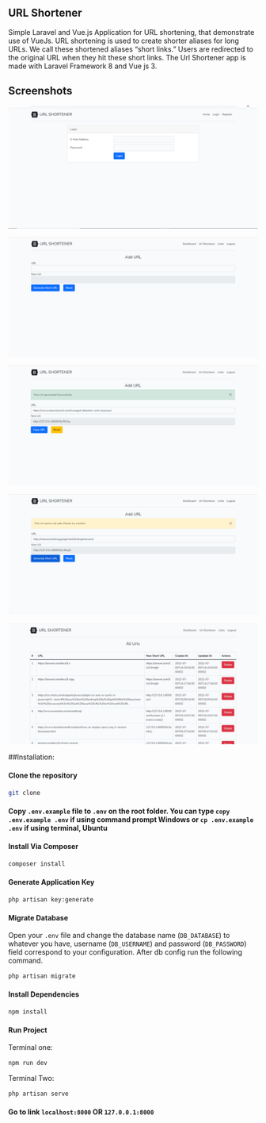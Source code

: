 ## URL Shortener
Simple Laravel and Vue.js Application for URL shortening, that demonstrate use of VueJs.
URL shortening is used to create shorter aliases for long URLs. We call these shortened aliases “short links.” Users are redirected to the original URL when they hit these short links. The Url Shortener app is made with Laravel Framework 8 and Vue js 3.

## Screenshots

![img_2.png](img_2.png)

![img_3.png](img_3.png)

![img.png](img.png)

![img_4.png](img_4.png)

![img_1.png](img_1.png)


##Installation:

#### Clone the repository

```bash
git clone
```

#### Copy `.env.example` file to `.env` on the root folder. You can type `copy .env.example .env` if using command prompt Windows or `cp .env.example .env` if using terminal, Ubuntu

#### Install Via Composer

```bash
composer install
```

#### Generate Application Key

```bash
php artisan key:generate
```

#### Migrate Database

Open your `.env` file and change the database name (`DB_DATABASE`) to whatever you have, username (`DB_USERNAME`) and password (`DB_PASSWORD`) field correspond to your configuration. After db config run the following command.

```bash
php artisan migrate
```

#### Install Dependencies

```bash
npm install
```

#### Run Project

Terminal one:
```bash
npm run dev
```
Terminal Two:
```bash
php artisan serve
```

#### Go to link `localhost:8000` OR `127.0.0.1:8000`

